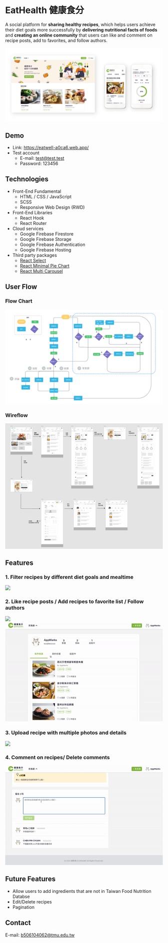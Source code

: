 # EatHealth 健康食分 
A social platform for **sharing healthy recipes**, which helps users achieve their diet goals more successfully by **delivering nutritional facts of foods** and **creating an online community** that users can 
like and comment on recipe posts, add to favorites, and follow authors.

![](./eat-health/readme/mockup.png)
## Demo
- Link: https://eatwell-a0ca6.web.app/
- Test account
    - E-mail: test@test.test
    - Password: 123456
## Technologies
- Front-End Fundamental
    - HTML / CSS / JavaScript
    - SCSS
    - Responsive Web Design (RWD)
- Front-End Libraries
    - React Hook
    - React Router
- Cloud services
    - Google Firebase Firestore
    - Google Firebase Storage
    - Google Firebase Authentication
    - Google Firebase Hosting
- Third party packages
    - [React Select](https://www.npmjs.com/package/react-select)
    - [React Minimal Pie Chart](https://www.npmjs.com/package/react-minimal-pie-chart)
    - [React Multi Carousel](https://www.npmjs.com/package/react-multi-carousel)
## User Flow
### Flow Chart
![](./eat-health/readme/flowchart.png)
### Wireflow
![](./eat-health/readme/wireflow.png)

## Features
### 1. Filter recipes by different diet goals and mealtime
![](./eat-health/readme/demo_filter.gif)

### 2. Like recipe posts / Add recipes to favorite list / Follow authors
![](./eat-health/readme/demo_like_add_follow.gif)
![](./eat-health/readme/demo_profile.gif)

### 3. Upload recipe with multiple photos and details
![](./eat-health/readme/demo_writerecipe.gif)


### 4. Comment on recipes/ Delete comments
![](./eat-health/readme/demo_comment.gif)

 

## Future Features
- Allow users to add ingredients that are not in Taiwan Food Nutrition Databse 
- Edit/Delete recipes
- Pagination
## Contact
E-mail: b506104062@tmu.edu.tw


